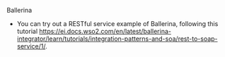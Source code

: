 
Ballerina 

- You can try out a RESTful service example of Ballerina, following this tutorial https://ei.docs.wso2.com/en/latest/ballerina-integrator/learn/tutorials/integration-patterns-and-soa/rest-to-soap-service/1/. 



